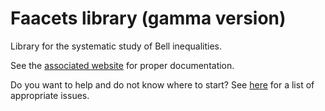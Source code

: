 # Faacets library (gamma version)

Library for the systematic study of Bell inequalities.

See the [associated website](https://denisrosset.github.io/faacets-gamma) for proper documentation.

Do you want to help and do not know where to start? See [here](https://github.com/denisrosset/faacets-gamma/issues?q=is%3Aissue+is%3Aopen+label%3A%22low+hanging+fruit%22) for a list of appropriate issues.
